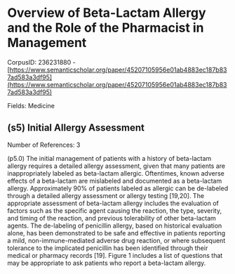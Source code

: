 # Overview of Beta-Lactam Allergy and the Role of the Pharmacist in Management

CorpusID: 236231880 - [https://www.semanticscholar.org/paper/45207105956e01ab4883ec187b837ad583a3df95](https://www.semanticscholar.org/paper/45207105956e01ab4883ec187b837ad583a3df95)

Fields: Medicine

## (s5) Initial Allergy Assessment
Number of References: 3

(p5.0) The initial management of patients with a history of beta-lactam allergy requires a detailed allergy assessment, given that many patients are inappropriately labeled as beta-lactam allergic. Oftentimes, known adverse effects of a beta-lactam are mislabeled and documented as a beta-lactam allergy. Approximately 90% of patients labeled as allergic can be de-labeled through a detailed allergy assessment or allergy testing [19,20]. The appropriate assessment of beta-lactam allergy includes the evaluation of factors such as the specific agent causing the reaction, the type, severity, and timing of the reaction, and previous tolerability of other beta-lactam agents. The de-labeling of penicillin allergy, based on historical evaluation alone, has been demonstrated to be safe and effective in patients reporting a mild, non-immune-mediated adverse drug reaction, or where subsequent tolerance to the implicated penicillin has been identified through their medical or pharmacy records [19]. Figure 1 includes a list of questions that may be appropriate to ask patients who report a beta-lactam allergy.
